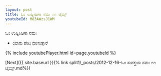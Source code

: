 ```yaml
---
layout: post
title: ಓಂ ಉಷ್ನೀಷಿಣಾ ನಮಃ ೧೧ ಟೈಮ್ಸ್
youtubeId: M83AWzsJ1WM
---
```

 
 
 ಓಂ ಉಷ್ನೀಷಿಣಾ ನಮಃ  
 
 -  ಯಾರು ಪೇಟ ಧರಿಸುತ್ತಾರೆ 
 
  
 
  
 
 
 
 
 
 


{% include youtubePlayer.html id=page.youtubeId %}
 
[Next]({{ site.baseurl }}{% link  split1/_posts/2012-12-16-ಓಂ ಸುವಕ್ತ್ರಯ ನಮಃ ೧೧ ಟೈಮ್ಸ್.md%})
 
